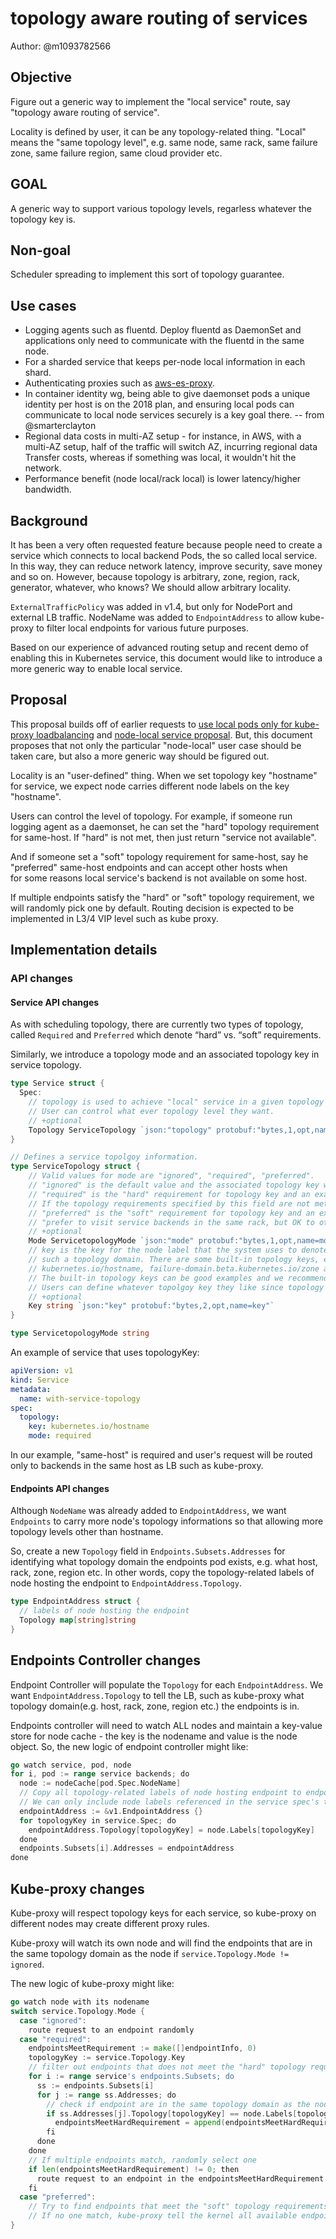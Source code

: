 # topology aware routing of services

Author: @m1093782566

## Objective

Figure out a generic way to implement the "local service" route, say "topology aware routing of service". 

Locality is defined by user, it can be any topology-related thing. "Local" means the "same topology level", e.g. same node, same rack, same failure zone, same failure region, same cloud provider etc.

## GOAL

A generic way to support various topology levels, regarless whatever the topology key is.

## Non-goal

Scheduler spreading to implement this sort of topology guarantee.

## Use cases

* Logging agents such as fluentd. Deploy fluentd as DaemonSet and applications only need to communicate with the fluentd in the same node.
* For a sharded service that keeps per-node local information in each shard.
* Authenticating proxies such as [aws-es-proxy](https://github.com/kopeio/aws-es-proxy).
* In container identity wg, being able to give daemonset pods a unique identity per host is on the 2018 plan, and ensuring local pods can communicate to local node services securely is a key goal there. -- from @smarterclayton
* Regional data costs in multi-AZ setup - for instance, in AWS, with a multi-AZ setup, half of the traffic will switch AZ, incurring regional data Transfer costs, whereas if something was local, it wouldn't hit the network.
* Performance benefit (node local/rack local) is lower latency/higher bandwidth.

## Background

It has been a very often requested feature because people need to create a service which connects to local backend Pods, the so called local service. In this way, they can reduce network latency, improve security, save money and so on. However, because topology is arbitrary, zone, region, rack, generator, whatever, who knows? We should allow arbitrary locality.

`ExternalTrafficPolicy` was added in v1.4, but only for NodePort and external LB traffic. NodeName was added to `EndpointAddress` to allow kube-proxy to filter local endpoints for various future purposes.

Based on our experience of advanced routing setup and recent demo of enabling this in Kubernetes service, this document would like to introduce a more generic way to enable local service.

## Proposal

This proposal builds off of earlier requests to [use local pods only for kube-proxy loadbalancing](https://github.com/kubernetes/kubernetes/issues/7433) and [node-local service proposal](https://github.com/kubernetes/kubernetes/pull/28637). But, this document proposes that not only the particular "node-local" user case should be taken care, but also a more generic way should be figured out.

Locality is an "user-defined" thing. When we set topology key "hostname" for service, we expect node carries different node labels on the key "hostname".

Users can control the level of topology. For example, if someone run logging agent as a daemonset, he can set the "hard" topology requirement for same-host. If "hard" is not met, then just return "service not available". 

And if someone set a "soft" topology requirement for same-host, say he "preferred" same-host endpoints and can accept other hosts when for some reasons local service's backend is not available on some host.

If multiple endpoints satisfy the "hard" or "soft" topology requirement, we will randomly pick one by default. Routing decision is expected to be implemented in L3/4 VIP level such as kube proxy.

## Implementation details

### API changes

#### Service API changes

As with scheduling topology, there are currently two types of topology, called `Required` and `Preferred` which denote “hard” vs. “soft” requirements. 

Similarly, we introduce a topology mode and an associated topology key in service topology.

```go
type Service struct {
  Spec:
    // topology is used to achieve "local" service in a given topology level.
    // User can control what ever topology level they want.
    // +optional
    Topology ServiceTopology `json:"topology" protobuf:"bytes,1,opt,name=topology"`
}

// Defines a service topolgoy information.
type ServiceTopology struct {
    // Valid values for mode are "ignored", "required", "preferred".
    // "ignored" is the default value and the associated topology key will have no effect.
    // "required" is the "hard" requirement for topology key and an example would be  “only visit service backends in the same zone”. 
    // If the topology requirements specified by this field are not met, the LB, such as kube-proxy will not pick endpoints for the service.
    // "preferred" is the "soft" requirement for topology key and an example would be   
    // "prefer to visit service backends in the same rack, but OK to other racks if none match"
    // +optional
    Mode ServicetopologyMode `json:"mode" protobuf:"bytes,1,opt,name=mode"`
    // key is the key for the node label that the system uses to denote    
    // such a topology domain. There are some built-in topology keys, e.g. 
    // kubernetes.io/hostname, failure-domain.beta.kubernetes.io/zone and failure-domain.beta.kubernetes.io/region etc.
    // The built-in topology keys can be good examples and we recommend users switch to a similar mode for portability, but it's NOT enforced.
    // Users can define whatever topolgoy key they like since topology is arbitrary.
    // +optional
    Key string `json:"key" protobuf:"bytes,2,opt,name=key"`
}

type ServicetopologyMode string
```

An example of service that uses topologyKey:

```yaml
apiVersion: v1
kind: Service
metadata:
  name: with-service-topology
spec:
  topology:
    key: kubernetes.io/hostname
    mode: required
```

In our example, "same-host" is required and user's request will be routed only to backends in the same host as LB such as kube-proxy.

#### Endpoints API changes

Although `NodeName` was already added to `EndpointAddress`, we want `Endpoints` to carry more node's topology informations so that allowing more topology levels other than hostname. 

So, create a new `Topology` field in `Endpoints.Subsets.Addresses` for identifying what topology domain the endpoints pod exists, e.g. what host, rack, zone, region etc. In other words, copy the topology-related labels of node hosting the endpoint to `EndpointAddress.Topology`.

```go
type EndpointAddress struct {
  // labels of node hosting the endpoint
  Topology map[string]string
}
```

## Endpoints Controller changes

Endpoint Controller will populate the `Topology` for each `EndpointAddress`. We want `EndpointAddress.Topology` to tell the LB, such as kube-proxy what topology domain(e.g. host, rack, zone, region etc.) the endpoints is in.

Endpoints controller will need to watch ALL nodes and maintain a key-value store for node cache - the key is the nodename and value is the node object. So, the new logic of endpoint controller might like:

```go
go watch service, pod, node
for i, pod := range service backends; do
  node := nodeCache[pod.Spec.NodeName]
  // Copy all topology-related labels of node hosting endpoint to endpoint
  // We can only include node labels referenced in the service spec's topology constraints
  endpointAddress := &v1.EndpointAddress {}
  for topologyKey in service.Spec; do
    endpointAddress.Topology[topologyKey] = node.Labels[topologyKey]
  done
  endpoints.Subsets[i].Addresses = endpointAddress
done
```

## Kube-proxy changes

Kube-proxy will respect topology keys for each service, so kube-proxy on different nodes may create different proxy rules.

Kube-proxy will watch its own node and will find the endpoints that are in the same topology domain as the node if `service.Topology.Mode != ignored`.

The new logic of kube-proxy might like:

```go
go watch node with its nodename
switch service.Topology.Mode {
  case "ignored":
    route request to an endpoint randomly
  case "required":
    endpointsMeetRequirement := make([]endpointInfo, 0)
    topologyKey := service.Topology.Key
    // filter out endpoints that does not meet the "hard" topology requirements
    for i := range service's endpoints.Subsets; do
      ss := endpoints.Subsets[i]
      for j := range ss.Addresses; do
        // check if endpoint are in the same topology domain as the node running kube-proxy
        if ss.Addresses[j].Topology[topologyKey] == node.Labels[topologyKey]; then
          endpointsMeetHardRequirement = append(endpointsMeetHardRequirement, endpoint)
        fi
      done
    done
    // If multiple endpoints match, randomly select one
    if len(endpointsMeetHardRequirement) != 0; then 
      route request to an endpoint in the endpointsMeetHardRequirement randomly
    fi
  case "preferred":
    // Try to find endpoints that meet the "soft" topology requirements firstly,
    // If no one match, kube-proxy tell the kernel all available endpoints and ask it to to route each request randomly to one of them.
}
```
